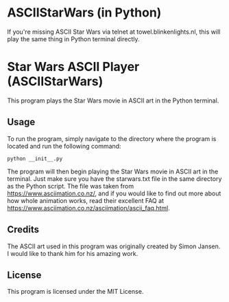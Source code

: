 # ASCIIStarWars (in Python)
If you're missing ASCII Star Wars via telnet at towel.blinkenlights.nl, this will play the same thing in Python terminal directly. 


# Star Wars ASCII Player (ASCIIStarWars)

This program plays the Star Wars movie in ASCII art in the Python terminal.

## Usage

To run the program, simply navigate to the directory where the program is located and run the following command:

```
python __init__.py
```

The program will then begin playing the Star Wars movie in ASCII art in the terminal. Just make sure you have the starwars.txt file in the same directory as the Python script. The file was taken from https://www.asciimation.co.nz/, and if you would like to find out more about how whole animation works, read their excellent FAQ at https://www.asciimation.co.nz/asciimation/ascii_faq.html.

## Credits

The ASCII art used in this program was originally created by Simon Jansen. I would like to thank him for his amazing work.

## License

This program is licensed under the MIT License.
